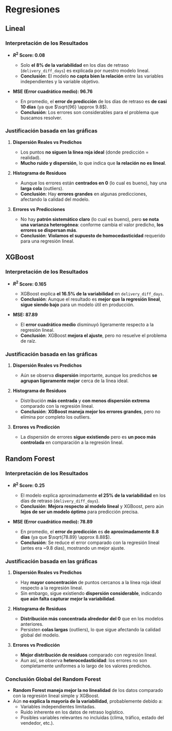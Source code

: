 # Regresiones

## Lineal

### Interpretación de los Resultados

- **$R^2$ Score: 0.08**
  - Solo **el 8% de la variabilidad** en los días de retraso (`delivery_diff_days`) es explicada por nuestro modelo lineal.
  - **Conclusión**: El modelo **no capta bien la relación** entre las variables independientes y la variable objetivo.

- **MSE (Error cuadrático medio): 96.76**
  - En promedio, el **error de predicción** de los días de retraso es **de casi 10 días** (ya que $\sqrt{96} \approx 9.8$).
  - **Conclusión**: Los errores son considerables para el problema que buscamos resolver.

### Justificación basada en las gráficas

1. **Dispersión Reales vs Predichos**
   - Los puntos **no siguen la línea roja ideal** (donde predicción = realidad).
   - **Mucho ruido y dispersión**, lo que indica que **la relación no es lineal**.

2. **Histograma de Residuos**
   - Aunque los errores están **centrados en 0** (lo cual es bueno), hay una **larga cola** (outliers).
   - **Conclusión**: Hay **errores grandes** en algunas predicciones, afectando la calidad del modelo.

3. **Errores vs Predicciones**
   - No hay **patrón sistemático claro** (lo cual es bueno), pero **se nota una varianza heterogénea**: conforme cambia el valor predicho, **los errores se dispersan más**.
   - **Conclusión**: **Violamos el supuesto de homocedasticidad** requerido para una regresión lineal.

## XGBoost

### Interpretación de los Resultados

- **$R^2$ Score: 0.165**
  - XGBoost explica **el 16.5% de la variabilidad** en `delivery_diff_days`.
  - **Conclusión**: Aunque el resultado es **mejor que la regresión lineal**, **sigue siendo bajo** para un modelo útil en producción.

- **MSE: 87.89**
  - El **error cuadrático medio** disminuyó ligeramente respecto a la regresión lineal.
  - **Conclusión**: XGBoost **mejora el ajuste**, pero no resuelve el problema de raíz.

### Justificación basada en las gráficas

1. **Dispersión Reales vs Predichos**
   - Aún se observa **dispersión** importante, aunque los predichos **se agrupan ligeramente mejor** cerca de la línea ideal.

2. **Histograma de Residuos**
   - Distribución **más centrada** y **con menos dispersión extrema** comparado con la regresión lineal.
   - **Conclusión**: **XGBoost maneja mejor los errores grandes**, pero no elimina por completo los outliers.

3. **Errores vs Predicción**
   - La dispersión de errores **sigue existiendo** pero es **un poco más controlada** en comparación a la regresión lineal.

## Random Forest

### Interpretación de los Resultados

- **$R^2$ Score: 0.25**
  - El modelo explica aproximadamente **el 25% de la variabilidad** en los días de retraso (`delivery_diff_days`).
  - **Conclusión**: **Mejora respecto al modelo lineal** y XGBoost, pero aún **lejos de ser un modelo óptimo** para predicción precisa.

- **MSE (Error cuadrático medio): 78.89**
  - En promedio, el **error de predicción** es **de aproximadamente 8.8 días** (ya que $\sqrt{78.89} \approx 8.88$).
  - **Conclusión**: Se reduce el error comparado con la regresión lineal (antes era ~9.8 días), mostrando un mejor ajuste.

### Justificación basada en las gráficas

1. **Dispersión Reales vs Predichos**
   - Hay **mayor concentración** de puntos cercanos a la línea roja ideal respecto a la regresión lineal.
   - Sin embargo, sigue existiendo **dispersión considerable**, indicando **que aún falta capturar mejor la variabilidad**.

2. **Histograma de Residuos**
   - **Distribución más concentrada alrededor del 0** que en los modelos anteriores.
   - Persisten **colas largas** (outliers), lo que sigue afectando la calidad global del modelo.

3. **Errores vs Predicción**
   - **Mejor distribución de residuos** comparado con regresión lineal.
   - Aun así, se observa **heterocedasticidad**: los errores no son completamente uniformes a lo largo de los valores predichos.

### Conclusión Global del Random Forest

- **Random Forest maneja mejor la no linealidad** de los datos comparado con la regresión lineal simple y XGBoost.
- Aún **no explica la mayoría de la variabilidad**, probablemente debido a:
  - Variables independientes limitadas.
  - Ruido inherente en los datos de retraso logístico.
  - Posibles variables relevantes no incluidas (clima, tráfico, estado del vendedor, etc.).
